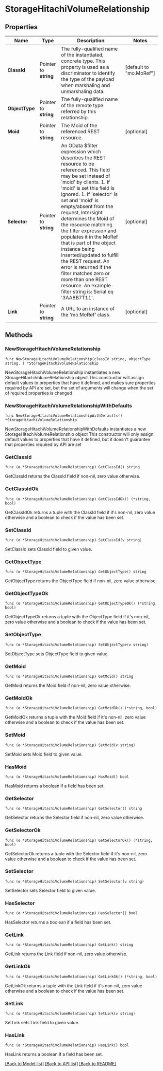 # StorageHitachiVolumeRelationship

## Properties

Name | Type | Description | Notes
------------ | ------------- | ------------- | -------------
**ClassId** | Pointer to **string** | The fully-qualified name of the instantiated, concrete type. This property is used as a discriminator to identify the type of the payload when marshaling and unmarshaling data. | [default to "mo.MoRef"]
**ObjectType** | Pointer to **string** | The fully-qualified name of the remote type referred by this relationship. | 
**Moid** | Pointer to **string** | The Moid of the referenced REST resource. | [optional] 
**Selector** | Pointer to **string** | An OData $filter expression which describes the REST resource to be referenced. This field may be set instead of &#39;moid&#39; by clients. 1. If &#39;moid&#39; is set this field is ignored. 1. If &#39;selector&#39; is set and &#39;moid&#39; is empty/absent from the request, Intersight determines the Moid of the resource matching the filter expression and populates it in the MoRef that is part of the object instance being inserted/updated to fulfill the REST request. An error is returned if the filter matches zero or more than one REST resource. An example filter string is: Serial eq &#39;3AA8B7T11&#39;. | [optional] 
**Link** | Pointer to **string** | A URL to an instance of the &#39;mo.MoRef&#39; class. | [optional] 

## Methods

### NewStorageHitachiVolumeRelationship

`func NewStorageHitachiVolumeRelationship(classId string, objectType string, ) *StorageHitachiVolumeRelationship`

NewStorageHitachiVolumeRelationship instantiates a new StorageHitachiVolumeRelationship object
This constructor will assign default values to properties that have it defined,
and makes sure properties required by API are set, but the set of arguments
will change when the set of required properties is changed

### NewStorageHitachiVolumeRelationshipWithDefaults

`func NewStorageHitachiVolumeRelationshipWithDefaults() *StorageHitachiVolumeRelationship`

NewStorageHitachiVolumeRelationshipWithDefaults instantiates a new StorageHitachiVolumeRelationship object
This constructor will only assign default values to properties that have it defined,
but it doesn't guarantee that properties required by API are set

### GetClassId

`func (o *StorageHitachiVolumeRelationship) GetClassId() string`

GetClassId returns the ClassId field if non-nil, zero value otherwise.

### GetClassIdOk

`func (o *StorageHitachiVolumeRelationship) GetClassIdOk() (*string, bool)`

GetClassIdOk returns a tuple with the ClassId field if it's non-nil, zero value otherwise
and a boolean to check if the value has been set.

### SetClassId

`func (o *StorageHitachiVolumeRelationship) SetClassId(v string)`

SetClassId sets ClassId field to given value.


### GetObjectType

`func (o *StorageHitachiVolumeRelationship) GetObjectType() string`

GetObjectType returns the ObjectType field if non-nil, zero value otherwise.

### GetObjectTypeOk

`func (o *StorageHitachiVolumeRelationship) GetObjectTypeOk() (*string, bool)`

GetObjectTypeOk returns a tuple with the ObjectType field if it's non-nil, zero value otherwise
and a boolean to check if the value has been set.

### SetObjectType

`func (o *StorageHitachiVolumeRelationship) SetObjectType(v string)`

SetObjectType sets ObjectType field to given value.


### GetMoid

`func (o *StorageHitachiVolumeRelationship) GetMoid() string`

GetMoid returns the Moid field if non-nil, zero value otherwise.

### GetMoidOk

`func (o *StorageHitachiVolumeRelationship) GetMoidOk() (*string, bool)`

GetMoidOk returns a tuple with the Moid field if it's non-nil, zero value otherwise
and a boolean to check if the value has been set.

### SetMoid

`func (o *StorageHitachiVolumeRelationship) SetMoid(v string)`

SetMoid sets Moid field to given value.

### HasMoid

`func (o *StorageHitachiVolumeRelationship) HasMoid() bool`

HasMoid returns a boolean if a field has been set.

### GetSelector

`func (o *StorageHitachiVolumeRelationship) GetSelector() string`

GetSelector returns the Selector field if non-nil, zero value otherwise.

### GetSelectorOk

`func (o *StorageHitachiVolumeRelationship) GetSelectorOk() (*string, bool)`

GetSelectorOk returns a tuple with the Selector field if it's non-nil, zero value otherwise
and a boolean to check if the value has been set.

### SetSelector

`func (o *StorageHitachiVolumeRelationship) SetSelector(v string)`

SetSelector sets Selector field to given value.

### HasSelector

`func (o *StorageHitachiVolumeRelationship) HasSelector() bool`

HasSelector returns a boolean if a field has been set.

### GetLink

`func (o *StorageHitachiVolumeRelationship) GetLink() string`

GetLink returns the Link field if non-nil, zero value otherwise.

### GetLinkOk

`func (o *StorageHitachiVolumeRelationship) GetLinkOk() (*string, bool)`

GetLinkOk returns a tuple with the Link field if it's non-nil, zero value otherwise
and a boolean to check if the value has been set.

### SetLink

`func (o *StorageHitachiVolumeRelationship) SetLink(v string)`

SetLink sets Link field to given value.

### HasLink

`func (o *StorageHitachiVolumeRelationship) HasLink() bool`

HasLink returns a boolean if a field has been set.


[[Back to Model list]](../README.md#documentation-for-models) [[Back to API list]](../README.md#documentation-for-api-endpoints) [[Back to README]](../README.md)


